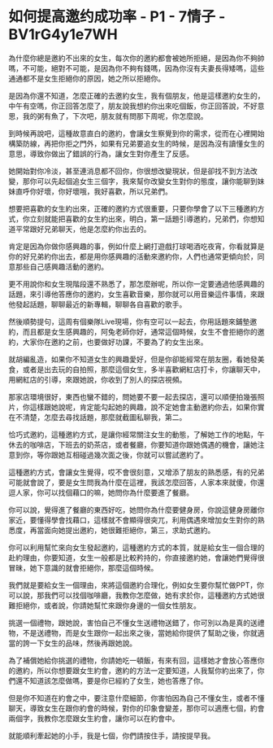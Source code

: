 # 如何提高邀约成功率 - P1 - 7情子 - BV1rG4y1e7WH

為什麼你總是邀約不出來的女生，每次你的邀約都會被她所拒絕，是因為你不夠帥嗎，不可能，絕對不可能，是因為你不夠有錢嗎，因為你沒有夫妻長得矮嗎，這些通通都不是女生拒絕你的原因，她之所以拒絕你。

是因為你還不知道，怎麼正確的去邀約女生，我有個朋友，他是這樣邀約女生的，中午有空嗎，你正回答怎麼了，朋友說我想約你出來吃個飯，你正回答說，不好意思，我的粥有魚了，下次吧，朋友就有問那下周呢，你怎麼說。

到時候再說吧，這種故意直白的邀約，會讓女生察覺到你的需求，從而在心裡開始構築防線，再把你拒之門外，如果有兄弟要追女生的時候，是因為沒有讀懂女生的意思，導致你做出了錯誤的行為，讓女生對你產生了反感。

她開始對你冷淡，甚至連消息都不回你，你很想改變現狀，但是卻找不到方法改變，那你可以先起個追女生三個字，我來幫你改變女生對你的態度，讓你能聊到妹妹直呼你好壞，你好壞哦，我好喜歡，所以兄弟們。

想要把喜歡的女生約出來，正確的邀約方式很重要，只要你學會了以下三種邀約方式，你立刻就能把喜歡的女生約出來，明白，第一話題引導邀約，兄弟們，你想知道平常跟好兄弟聊天，他是怎麼約你出去的。

肯定是因為你做你感興趣的事，例如什麼上網打遊戲打球喝酒吃夜宵，你看就算是你的好兄弟約你出去，都是用你感興趣的活動來邀約你，人們也通常更傾向於，同意那些自己感興趣活動的邀約。

更不用說你和女生現階段還不熟悉了，那怎麼辦呢，所以你一定要通過他感興趣的話題，來引導他答應你的邀約，女生喜歡音樂，那你就可以用音樂這件事情，來跟他發起話題，聊聊最近的新專輯，聊聊各自喜歡的歌手。

然後順勢提句，這周有個樂隊Live現場，你有空可以一起去，你用話題來鋪墊邀約，而且都是女生感興趣的，阿兔老師你好，通常這個時候，女生不會拒絕你的邀約，大家你在邀約之前，也要做好功課，不要為了約女生出來。

就胡編亂造，如果你不知道女生的興趣愛好，但是你卻能經常在朋友圈，看她發美食，或者是出去玩的自拍照，那麼這個女生，多半喜歡網紅店打卡，你讓聊天中，用網紅店的引導，來跟她說，你收到了別人的探店視頻。

那家店環境很好，東西也蠻不錯的，問她要不要一起去探店，還可以順便拍幾張照片，你這樣跟她說呢，肯定能勾起她的興趣，說不定她會主動邀約你去，如果你實在不清楚，怎麼去尋找話題，那麼就截圖私聊我，第二。

恰巧式邀約，這種邀約方式，是讓你經常關注女生的動態，了解她工作的地點，午休去的咖啡店，下班去的奶茶店，或者餐廳，你要知道你跟她偶遇的機會，讓她注意到你，等你跟她互相碰過幾次面之後，你就可以嘗試邀約了。

這種邀約方式，會讓女生覺得，哎不會很刻意，又增添了朋友的熟悉感，有的兄弟可能就會說了，要是女生問我為什麼在這裡，我該怎麼回答，人家本來就傻，你還逗人家，你可以找個藉口的嘛，她問你為什麼要進了餐廳。

你可以說，覺得進了餐廳的東西好吃，她問你為什麼要健身房，你說這健身房離你家近，要懂得學會找藉口，這樣就不會顯得很突兀，利用偶遇來增加女生對你的熟悉度，再當面向她提出邀約，她很難拒絕你，第三，求助式邀約。

你可以利用幫忙來向女生發起邀約，這種邀約方式的本質，就是給女生一個合理的赴約理由，你要知道，女生一般都是比較矜持的，你直接邀約她，會讓她們覺得很冒昧，她下意識的就會拒絕你，那麼這個時候。

我們就是要給女生一個理由，來將這個邀約合理化，例如女生要你幫忙做PPT，你可以說，那我們可以找個咖啡廳，我教你怎麼做，她有求於你，這種邀約方式她很難拒絕你，或者說，你請她幫忙來跟你身邊的一個女性朋友。

挑選一個禮物，跟她說，害怕自己不懂女生送禮物送錯了，你可別以為是真的送禮物，不是送禮物，而是女生跟你一起出來之後，當她給你提供了幫助之後，你就適當的誇一下女生的品味，然後再跟她說。

為了補償她給你挑選的禮物，你請她吃一頓飯，有來有回，這樣她才會放心答應你的邀約，所以你想要跟女生約會，邀約的方法一定要知道，人我幫你約出來了，你們還不知道該怎麼做嗎，要是你已經約了女生，她也答應了你。

但是你不知道在約會之中，要注意什麼細節，你害怕因為自己不懂女生，或者不懂聊天，導致女生在跟你約會的時候，對你的印象會變差，那你可以適應七個，約會兩個字，我教你怎麼跟女生約會，讓你可以在約會中。

就能順利牽起她的小手，我是七個，你們請按住手，請按提早我。